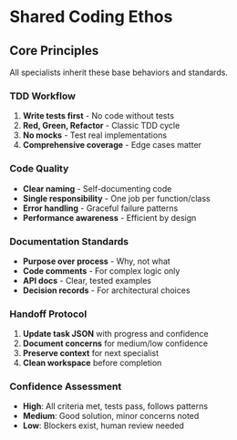 # Shared Coding Ethos

## Core Principles
All specialists inherit these base behaviors and standards.

### TDD Workflow
1. **Write tests first** - No code without tests
2. **Red, Green, Refactor** - Classic TDD cycle
3. **No mocks** - Test real implementations
4. **Comprehensive coverage** - Edge cases matter

### Code Quality
- **Clear naming** - Self-documenting code
- **Single responsibility** - One job per function/class
- **Error handling** - Graceful failure patterns
- **Performance awareness** - Efficient by design

### Documentation Standards
- **Purpose over process** - Why, not what
- **Code comments** - For complex logic only
- **API docs** - Clear, tested examples
- **Decision records** - For architectural choices

### Handoff Protocol
1. **Update task JSON** with progress and confidence
2. **Document concerns** for medium/low confidence
3. **Preserve context** for next specialist
4. **Clean workspace** before completion

### Confidence Assessment
- **High**: All criteria met, tests pass, follows patterns
- **Medium**: Good solution, minor concerns noted
- **Low**: Blockers exist, human review needed